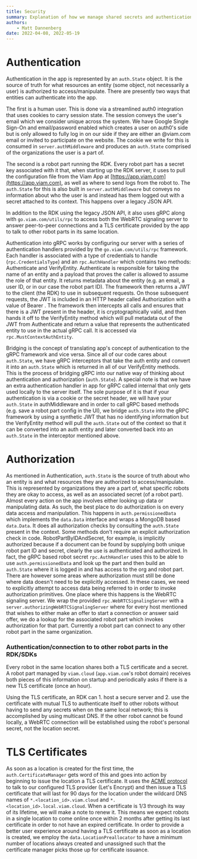 ```yaml
---
title: Security
summary: Explanation of how we manage shared secrets and authentication throughout the Viam system.
authors:
    - Matt Dannenberg
date: 2022-04-08, 2022-05-19
---
```

# Authentication
Authentication in the app is represented by an `auth.State` object.
It is the source of truth for what resources an entity (some object, not necessarily a user) is authorized to access/manipulate.
There are presently two ways that entities can authenticate into the app.

The first is a human user.
This is done via a streamlined auth0 integration that uses cookies to carry session state.
The session conveys the user's email which we consider unique across the system.
We have Google Single Sign-On and email/password enabled which creates a user on auth0's side but is only allowed to fully log in on our side if they are either an @viam.com email or invited to participate on the website.
The cookie we write for this is consumed in `server.authMiddleware` and produces an `auth.State` comprised of the organizations the user is a part of.

The second is a robot part running the RDK.
Every robot part has a secret key associated with it that, when starting up the RDK server, it uses to pull the configuration file from the Viam App at [https://app.viam.com](https://app.viam.com), as well as where to send logs from the robot to.
The `auth.State` for this is also built in `server.authMiddleware` but conveys no information about who the user is and instead has them logged out with a secret attached to its context.
This happens over a legacy JSON API.

In addition to the RDK using the legacy JSON API, it also uses gRPC along with `go.viam.com/utils/rpc` to access both the WebRTC signaling server to answer peer-to-peer connections and a TLS certificate provided by the app to talk to other robot parts in its same location.

Authentication into gRPC works by configuring our server with a series of authentication handlers provided by the `go.viam.com/utils/rpc` framework.
Each handler is associated with a type of credentials to handle (`rpc.CredentialsType`) and an `rpc.AuthHandler` which contains two methods: Authenticate and VerifyEntity.
Authenticate is responsible for taking the name of an entity and a payload that proves the caller is allowed to assume the role of that entity.
It returns metadata about the entity (e.g. an email, a user ID, or in our case the robot part ID).
The framework then returns a JWT to the client (the RDK) to use in subsequent requests.
On those subsequent requests, the JWT is included in an HTTP header called Authorization with a value of Bearer <token>.
The framework then intercepts all calls and ensures that there is a JWT present in the header, it is cryptographically valid, and then hands it off to the VerifyEntity method which will pull metadata out of the JWT from Authenticate and return a value that represents the authenticated entity to use in the actual gRPC call.
It is accessed via `rpc.MustContextAuthEntity`.

Bridging is the concept of translating app's concept of authentication to the gRPC framework and vice versa.
Since all of our code cares about `auth.State`, we have gRPC interceptors that take the auth entity and convert it into an `auth.State` which is returned in all of our VerifyEntity methods.
This is the process of bridging gRPC into our native way of thinking about authentication and authorization (`auth.State`).
A special note is that we have an extra authentication handler in app for gRPC called internal that only gets used locally to the server itself.
The sole purpose of it is that if your authentication is via a cookie or the secret header, we will have your `auth.State` in authMiddleware and in order to call gRPC based methods (e.g. save a robot part config in the UI), we bridge `auth.State` into the gRPC framework by using a synthetic JWT that has no identifying information but the VerifyEntity method will pull the `auth.State` out of the context so that it can be converted into an auth entity and later converted back into an `auth.State` in the interceptor mentioned above.

# Authorization
As mentioned in Authentication, `auth.State` is the source of truth about who an entity is and what resources they are authorized to access/manipulate.
This is represented by organizations they are a part of, what specific robots they are okay to access, as well as an associated secret (of a robot part).
Almost every action on the app involves either looking up data or manipulating data.
As such, the best place to do authorization is on every data access and manipulation.
This happens in `auth.permissionedData` which implements the `data.Data` interface and wraps a MongoDB based `data.Data`.
It does all authorization checks by consulting the `auth.State` present in the context.
Some methods don't require an explicit authorization check in code.
RobotPartByIDAndSecret, for example, is implicitly authorized because if a document can be found by supplying both unique robot part ID and secret, clearly the use is authenticated and authorized.
In fact, the gRPC based robot secret `rpc.AuthHandler` uses this to be able to use `auth.permissionedData` and look up the part and then build an `auth.State` where it is logged in and has access to the org and robot part.
There are however some areas where authorization must still be done where data doesn't need to be explicitly accessed.
In these cases, we need to explicitly attempt to access data being referred to in order to invoke authorization primitives.
One place where this happens is the WebRTC signaling server.
We wrap the provided `rpc.WebRTCSignalingServer` with a `server.authorizingWebRTCSignalingServer` where for every host mentioned that wishes to either make an offer to start a connection or answer said offer, we do a lookup for the associated robot part which invokes authorization for that part.
Currently a robot part can connect to any other robot part in the same organization.

### Authentication/connection to to other robot parts in the RDK/SDKs

Every robot in the same location shares both a TLS certificate and a secret.
A robot part managed by `viam.cloud` (`app.viam.com`'s robot domain) receives both pieces of this information on startup and periodically asks if there is a new TLS certificate (once an hour).

Using the TLS certificate, an RDK can 1. host a secure server and 2. use the certificate with mutual TLS to authenticate itself to other robots without having to send any secrets when on the same local network; this is accomplished by using multicast DNS.
If the other robot cannot be found locally, a WebRTC connection will be established using the robot's personal secret, not the location secret.

# TLS Certificates

As soon as a location is created for the first time, the `auth.CertificateManager` gets word of this and goes into action by beginning to issue the location a TLS certificate.
It uses the [ACME protocol](https://datatracker.ietf.org/doc/html/rfc8555) to talk to our configured TLS provider (Let's Encrypt) and then issue a TLS certificate that will last for 90 days for the location under the wildcard DNS names of `*.<location_id>.viam.cloud` and `*.<location_id>.local.viam.cloud`.
When a certificate is 1/3 through its way of its lifetime, we will make a note to renew it.
This means we expect robots in a single location to come online once within 2 months after getting its last certificate in order to not have an expired certificate.
In order to provide a better user experience around having a TLS certificate as soon as a location is created, we employ the `data.LocationPreallocator` to have a minimum number of locations always created and unassigned such that the certificate manager picks those up for certificate issuance.
